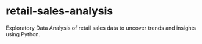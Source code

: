 # retail-sales-analysis
Exploratory Data Analysis of retail sales data to uncover trends and insights using Python.
